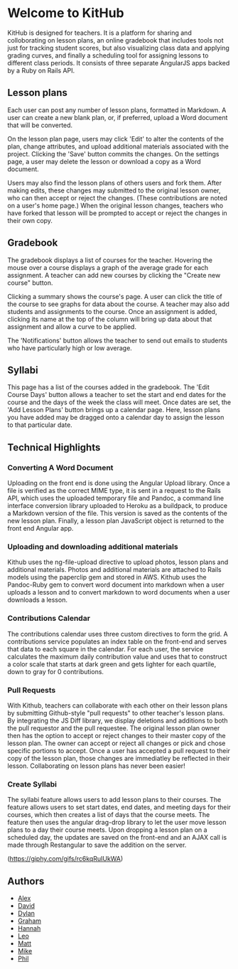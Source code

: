# Welcome to KitHub

KitHub is designed for teachers. It is a platform for sharing and colloborating on lesson plans, an online gradebook that includes tools not just for tracking student scores, but also visualizing class data and applying grading curves, and finally a scheduling tool for assigning lessons to different class periods. It consists of three separate AngularJS apps backed by a Ruby on Rails API.

## Lesson plans

Each user can post any number of lesson plans, formatted in Markdown. A user can create a new blank plan, or, if preferred, upload a Word document that will be converted.

On the lesson plan page, users may click 'Edit' to alter the contents of the plan, change attributes, and upload additional materials associated with the project. Clicking the 'Save' button commits the changes. On the settings page, a user may delete the lesson or download a copy as a Word document.

Users may also find the lesson plans of others users and fork them. After making edits, these changes may submitted to the original lesson owner, who can then accept or reject the changes. (These contributions are noted on a user's home page.) When the original lesson changes, teachers who have forked that lesson will be prompted to accept or reject the changes in their own copy.

## Gradebook

The gradebook displays a list of courses for the teacher. Hovering the mouse over a course displays a graph of the average grade for each assignment. A teacher can add new courses by clicking the "Create new course" button.

Clicking a summary shows the course's page. A user can click the title of the course to see graphs for data about the course. A teacher may also add students and assignments to the course. Once an assignment is added, clicking its name at the top of the column will bring up data about that assignment and allow a curve to be applied.

The 'Notifications' button allows the teacher to send out emails to students who have particularly high or low average.

## Syllabi

This page has a list of the courses added in the gradebook. The 'Edit Course Days' button allows a teacher to set the start and end dates for the course and the days of the week the class will meet. Once dates are set, the 'Add Lesson Plans' button brings up a calendar page. Here, lesson plans you have added may be dragged onto a calendar day to assign the lesson to that particular date.


## Technical Highlights

### Converting A Word Document

Uploading on the front end is done using the Angular Upload library. Once a file is verified as the correct MIME type, it is sent in a request to the Rails API, which uses the uploaded temporary file and Pandoc, a command line interface conversion library uploaded to Heroku as a buildpack, to produce a Markdown version of the file. This version is saved as the contents of the new lesson plan. Finally, a lesson plan JavaScript object is returned to the front end Angular app.

### Uploading and downloading additional materials

Kithub uses the ng-file-upload directive to upload photos, lesson plans and additional materials. Photos and additional materials are attached to Rails models using the paperclip gem and stored in AWS. Kithub uses the Pandoc-Ruby gem to convert word document into markdown when a user uploads a lesson and to convert markdown to word documents when a user downloads a lesson.

### Contributions Calendar

The contributions calendar uses three custom directives to form the grid. A contributions service populates an index table on the front-end and serves that data to each square in the calendar. For each user, the service calculates the maximum daily contribution value and uses that to construct a color scale that starts at dark green and gets lighter for each quartile, down to gray for 0 contributions.

### Pull Requests

With Kithub, teachers can collaborate with each other on their lesson plans by submitting Github-style "pull requests" to other teacher's lesson plans. By integrating the JS Diff library, we display deletions and additions to both the pull requestor and the pull requestee. The original lesson plan owner then has the option to accept or reject changes to their master copy of the lesson plan. The owner can accept or reject all changes or pick and chose specific portions to accept. Once a user has accepted a pull request to their copy of the lesson plan, those changes are immediatley be reflected in their lesson. Collaborating on lesson plans has never been easier!

### Create Syllabi
The syllabi feature allows users to add lesson plans to their courses. The feature allows users to set start dates, end dates, and meeting days for their courses, which then creates a list of days that the course meets. The feature then uses the angular drag-drop library to let the user move lesson plans to a day their course meets. Upon dropping a lesson plan on a scheduled day, the updates are saved on the front-end and an AJAX call is made through Restangular to save the addition on the server. 

(https://giphy.com/gifs/rc6kqRuIUkWA)

## Authors

* [Alex](https://github.com/alexglach)
* [David](https://github.com/davidmjiang)
* [Dylan](https://github.com/lynchd2)
* [Graham](https://github.com/tgturner)
* [Hannah](https://github.com/hannahsquier)
* [Leo](https://github.com/leosaysger)
* [Matt](https://github.com/mnd-dsgn)
* [Mike](https://github.com/asackofwheat)
* [Phil](https://github.com/philipcolejohnson)

